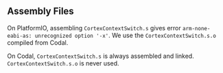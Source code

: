 ##  Assembly Files

On PlatformIO, assembling `CortexContextSwitch.s` gives error `arm-none-eabi-as: unrecognized option '-x'`. We use the `CortexContextSwitch.s.o` compiled from Codal.

On Codal, `CortexContextSwitch.s` is always assembled and linked.  `CortexContextSwitch.s.o` is never used.
